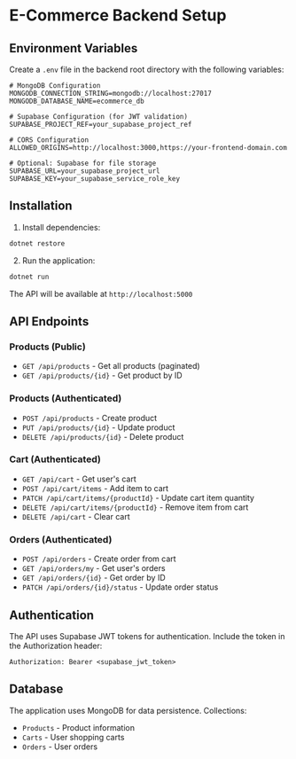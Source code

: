 # E-Commerce Backend Setup

## Environment Variables

Create a `.env` file in the backend root directory with the following variables:

```env
# MongoDB Configuration
MONGODB_CONNECTION_STRING=mongodb://localhost:27017
MONGODB_DATABASE_NAME=ecommerce_db

# Supabase Configuration (for JWT validation)
SUPABASE_PROJECT_REF=your_supabase_project_ref

# CORS Configuration
ALLOWED_ORIGINS=http://localhost:3000,https://your-frontend-domain.com

# Optional: Supabase for file storage
SUPABASE_URL=your_supabase_project_url
SUPABASE_KEY=your_supabase_service_role_key
```

## Installation

1. Install dependencies:
```bash
dotnet restore
```

2. Run the application:
```bash
dotnet run
```

The API will be available at `http://localhost:5000`

## API Endpoints

### Products (Public)
- `GET /api/products` - Get all products (paginated)
- `GET /api/products/{id}` - Get product by ID

### Products (Authenticated)
- `POST /api/products` - Create product
- `PUT /api/products/{id}` - Update product
- `DELETE /api/products/{id}` - Delete product

### Cart (Authenticated)
- `GET /api/cart` - Get user's cart
- `POST /api/cart/items` - Add item to cart
- `PATCH /api/cart/items/{productId}` - Update cart item quantity
- `DELETE /api/cart/items/{productId}` - Remove item from cart
- `DELETE /api/cart` - Clear cart

### Orders (Authenticated)
- `POST /api/orders` - Create order from cart
- `GET /api/orders/my` - Get user's orders
- `GET /api/orders/{id}` - Get order by ID
- `PATCH /api/orders/{id}/status` - Update order status

## Authentication

The API uses Supabase JWT tokens for authentication. Include the token in the Authorization header:

```
Authorization: Bearer <supabase_jwt_token>
```

## Database

The application uses MongoDB for data persistence. Collections:
- `Products` - Product information
- `Carts` - User shopping carts
- `Orders` - User orders

